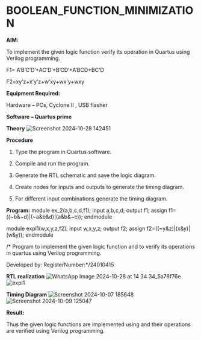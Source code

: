 # BOOLEAN_FUNCTION_MINIMIZATION

**AIM:**

To implement the given logic function verify its operation in Quartus using Verilog programming.

F1= A’B’C’D’+AC’D’+B’CD’+A’BCD+BC’D 

F2=xy’z+x’y’z+w’xy+wx’y+wxy

**Equipment Required:**

Hardware – PCs, Cyclone II , USB flasher

**Software – Quartus prime**

**Theory**
![Screenshot 2024-10-28 142451](https://github.com/user-attachments/assets/614c3d98-2985-4c95-8e72-2fdd5b4f2f7b)


**Procedure**

1.	Type the program in Quartus software.

2.	Compile and run the program.

3.	Generate the RTL schematic and save the logic diagram.

4.	Create nodes for inputs and outputs to generate the timing diagram.

5.	For different input combinations generate the timing diagram.


**Program:**
module ex_2(a,b,c,d,f1);
input a,b,c,d;
output f1;
assign f1=((~b&~d)|(~a&b&d)|(a&b&~c));
endmodule

module expl1(w,x,y,z,f2);
input w,x,y,z;
output f2;
assign f2=((~y&z)|(x&y)|(w&y));
endmodule

/* Program to implement the given logic function and to verify its operations in quartus using Verilog programming. 

Developed by: RegisterNumber:*/24010415


**RTL realization**
![WhatsApp Image 2024-10-28 at 14 34 34_5a78f76e](https://github.com/user-attachments/assets/afcf37cb-3905-4fca-81c9-549a2d3a129d)
![expl1](https://github.com/user-attachments/assets/19ac9755-0f24-43dc-a222-6218fcd2bea4)


**Timing Diagram**
![Screenshot 2024-10-07 185648](https://github.com/user-attachments/assets/c85a5dfa-3213-4f02-9343-17f8ecd5ffe6)
![Screenshot 2024-10-09 125047](https://github.com/user-attachments/assets/e8b24dd8-28b7-4522-9536-b373a0944bb7)



**Result:**

Thus the given logic functions are implemented using and their operations are verified using Verilog programming.

